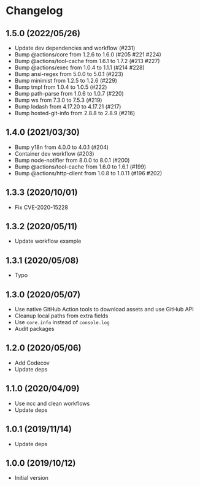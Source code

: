 # Changelog

## 1.5.0 (2022/05/26)

* Update dev dependencies and workflow (#231)
* Bump @actions/core from 1.2.6 to 1.6.0 (#205 #221 #224)
* Bump @actions/tool-cache from 1.6.1 to 1.7.2 (#213 #227)
* Bump @actions/exec from 1.0.4 to 1.1.1 (#214 #228)
* Bump ansi-regex from 5.0.0 to 5.0.1 (#223)
* Bump minimist from 1.2.5 to 1.2.6 (#229)
* Bump tmpl from 1.0.4 to 1.0.5 (#222)
* Bump path-parse from 1.0.6 to 1.0.7 (#220)
* Bump ws from 7.3.0 to 7.5.3 (#219)
* Bump lodash from 4.17.20 to 4.17.21 (#217)
* Bump hosted-git-info from 2.8.8 to 2.8.9 (#216)

## 1.4.0 (2021/03/30)

* Bump y18n from 4.0.0 to 4.0.1 (#204)
* Container dev workflow (#203)
* Bump node-notifier from 8.0.0 to 8.0.1 (#200)
* Bump @actions/tool-cache from 1.6.0 to 1.6.1 (#199)
* Bump @actions/http-client from 1.0.8 to 1.0.11 (#196 #202)

## 1.3.3 (2020/10/01)

* Fix CVE-2020-15228

## 1.3.2 (2020/05/11)

* Update workflow example

## 1.3.1 (2020/05/08)

* Typo

## 1.3.0 (2020/05/07)

* Use native GitHub Action tools to download assets and use GitHub API
* Cleanup local paths from extra fields
* Use `core.info` instead of `console.log`
* Audit packages

## 1.2.0 (2020/05/06)

* Add Codecov
* Update deps

## 1.1.0 (2020/04/09)

* Use ncc and clean workflows
* Update deps

## 1.0.1 (2019/11/14)

* Update deps

## 1.0.0 (2019/10/12)

* Initial version
